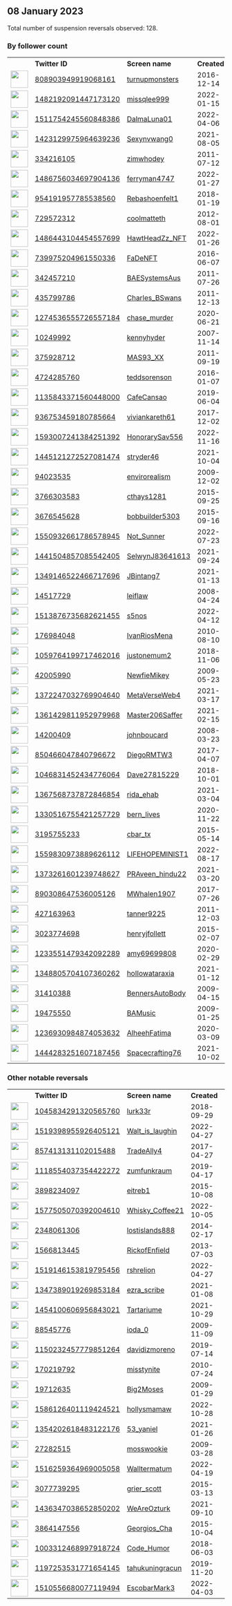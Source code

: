 
## 08 January 2023
Total number of suspension reversals observed: 128.

### By follower count
<table><tr><th></th><th align="left">Twitter ID</th><th align="left">Screen name</th>
<th align="left">Created</th><th align="left">Status</th><th align="left">Suspended</th><th align="left">Followers</th>
<tr><td><a href="https://pbs.twimg.com/profile_images/1244968105882931200/v3mEgwRF_normal.jpg"><img src="https://pbs.twimg.com/profile_images/1244968105882931200/v3mEgwRF_normal.jpg" width="40px" height="40px" align="center"/></a></td><td><a href="https://twitter.com/intent/user?user_id=808903949919068161">808903949919068161</a></td><td><a href="https://twitter.com/turnupmonsters">turnupmonsters</a></td><td>2016-12-14</td><td align="center"></td><td></td><td>211414</td></tr>
<tr><td><a href="https://pbs.twimg.com/profile_images/1580785694540455936/QdimP3bZ_normal.jpg"><img src="https://pbs.twimg.com/profile_images/1580785694540455936/QdimP3bZ_normal.jpg" width="40px" height="40px" align="center"/></a></td><td><a href="https://twitter.com/intent/user?user_id=1482192091447173120">1482192091447173120</a></td><td><a href="https://twitter.com/missqlee999">missqlee999</a></td><td>2022-01-15</td><td align="center"></td><td>2022-11-28</td><td>158418</td></tr>
<tr><td><a href="https://pbs.twimg.com/profile_images/1614757981010149376/RE7yyE9i_normal.jpg"><img src="https://pbs.twimg.com/profile_images/1614757981010149376/RE7yyE9i_normal.jpg" width="40px" height="40px" align="center"/></a></td><td><a href="https://twitter.com/intent/user?user_id=1511754245560848386">1511754245560848386</a></td><td><a href="https://twitter.com/DalmaLuna01">DalmaLuna01</a></td><td>2022-04-06</td><td align="center"></td><td>2022-12-29</td><td>145106</td></tr>
<tr><td><a href="https://pbs.twimg.com/profile_images/1568872079503822855/hzuUGMDm_normal.jpg"><img src="https://pbs.twimg.com/profile_images/1568872079503822855/hzuUGMDm_normal.jpg" width="40px" height="40px" align="center"/></a></td><td><a href="https://twitter.com/intent/user?user_id=1423129975964639236">1423129975964639236</a></td><td><a href="https://twitter.com/Sexynvwang0">Sexynvwang0</a></td><td>2021-08-05</td><td align="center">🚫</td><td>2022-12-30</td><td>132352</td></tr>
<tr><td><a href="https://pbs.twimg.com/profile_images/1625860573245149184/GE_u9AJ3_normal.jpg"><img src="https://pbs.twimg.com/profile_images/1625860573245149184/GE_u9AJ3_normal.jpg" width="40px" height="40px" align="center"/></a></td><td><a href="https://twitter.com/intent/user?user_id=334216105">334216105</a></td><td><a href="https://twitter.com/zimwhodey">zimwhodey</a></td><td>2011-07-12</td><td align="center">🔒👋</td><td>2022-12-14</td><td>22025</td></tr>
<tr><td><a href="https://pbs.twimg.com/profile_images/1609625697877889024/0QxO9eIy_normal.jpg"><img src="https://pbs.twimg.com/profile_images/1609625697877889024/0QxO9eIy_normal.jpg" width="40px" height="40px" align="center"/></a></td><td><a href="https://twitter.com/intent/user?user_id=1486756034697904136">1486756034697904136</a></td><td><a href="https://twitter.com/ferryman4747">ferryman4747</a></td><td>2022-01-27</td><td align="center"></td><td>2023-01-04</td><td>11689</td></tr>
<tr><td><a href="https://pbs.twimg.com/profile_images/1091891108202901505/lMwdDXkj_normal.jpg"><img src="https://pbs.twimg.com/profile_images/1091891108202901505/lMwdDXkj_normal.jpg" width="40px" height="40px" align="center"/></a></td><td><a href="https://twitter.com/intent/user?user_id=954191957785538560">954191957785538560</a></td><td><a href="https://twitter.com/Rebashoenfelt1">Rebashoenfelt1</a></td><td>2018-01-19</td><td align="center"></td><td>2022-02-16</td><td>8228</td></tr>
<tr><td><a href="https://pbs.twimg.com/profile_images/1578807338089140224/8oGTK-6A_normal.png"><img src="https://pbs.twimg.com/profile_images/1578807338089140224/8oGTK-6A_normal.png" width="40px" height="40px" align="center"/></a></td><td><a href="https://twitter.com/intent/user?user_id=729572312">729572312</a></td><td><a href="https://twitter.com/coolmatteth">coolmatteth</a></td><td>2012-08-01</td><td align="center"></td><td>2022-12-31</td><td>6796</td></tr>
<tr><td><a href="https://pbs.twimg.com/profile_images/1622715878105120777/ZH0g2jdo_normal.jpg"><img src="https://pbs.twimg.com/profile_images/1622715878105120777/ZH0g2jdo_normal.jpg" width="40px" height="40px" align="center"/></a></td><td><a href="https://twitter.com/intent/user?user_id=1486443104454557699">1486443104454557699</a></td><td><a href="https://twitter.com/HawtHeadZz_NFT">HawtHeadZz_NFT</a></td><td>2022-01-26</td><td align="center"></td><td>2022-12-03</td><td>6708</td></tr>
<tr><td><a href="https://pbs.twimg.com/profile_images/1611375501888684032/0KP8mkpw_normal.jpg"><img src="https://pbs.twimg.com/profile_images/1611375501888684032/0KP8mkpw_normal.jpg" width="40px" height="40px" align="center"/></a></td><td><a href="https://twitter.com/intent/user?user_id=739975204961550336">739975204961550336</a></td><td><a href="https://twitter.com/FaDeNFT">FaDeNFT</a></td><td>2016-06-07</td><td align="center"></td><td>2022-11-21</td><td>6051</td></tr>
<tr><td><a href="https://pbs.twimg.com/profile_images/1628887815563153408/Tx7_hqGL_normal.jpg"><img src="https://pbs.twimg.com/profile_images/1628887815563153408/Tx7_hqGL_normal.jpg" width="40px" height="40px" align="center"/></a></td><td><a href="https://twitter.com/intent/user?user_id=342457210">342457210</a></td><td><a href="https://twitter.com/BAESystemsAus">BAESystemsAus</a></td><td>2011-07-26</td><td align="center"></td><td>2022-12-19</td><td>5895</td></tr>
<tr><td><a href="https://pbs.twimg.com/profile_images/868529105276293121/vj7Beh-f_normal.jpg"><img src="https://pbs.twimg.com/profile_images/868529105276293121/vj7Beh-f_normal.jpg" width="40px" height="40px" align="center"/></a></td><td><a href="https://twitter.com/intent/user?user_id=435799786">435799786</a></td><td><a href="https://twitter.com/Charles_BSwans">Charles_BSwans</a></td><td>2011-12-13</td><td align="center"></td><td></td><td>5678</td></tr>
<tr><td><a href="https://pbs.twimg.com/profile_images/1620802262057762818/pFoBtbNA_normal.png"><img src="https://pbs.twimg.com/profile_images/1620802262057762818/pFoBtbNA_normal.png" width="40px" height="40px" align="center"/></a></td><td><a href="https://twitter.com/intent/user?user_id=1274536555726557184">1274536555726557184</a></td><td><a href="https://twitter.com/chase_murder">chase_murder</a></td><td>2020-06-21</td><td align="center"></td><td>2022-11-12</td><td>3986</td></tr>
<tr><td><a href="https://pbs.twimg.com/profile_images/1585096844958318592/38v5X0AZ_normal.png"><img src="https://pbs.twimg.com/profile_images/1585096844958318592/38v5X0AZ_normal.png" width="40px" height="40px" align="center"/></a></td><td><a href="https://twitter.com/intent/user?user_id=10249992">10249992</a></td><td><a href="https://twitter.com/kennyhyder">kennyhyder</a></td><td>2007-11-14</td><td align="center"></td><td>2022-12-15</td><td>3932</td></tr>
<tr><td><a href="https://pbs.twimg.com/profile_images/1611943011184775173/IL1-4paO_normal.jpg"><img src="https://pbs.twimg.com/profile_images/1611943011184775173/IL1-4paO_normal.jpg" width="40px" height="40px" align="center"/></a></td><td><a href="https://twitter.com/intent/user?user_id=375928712">375928712</a></td><td><a href="https://twitter.com/MAS93_XX">MAS93_XX</a></td><td>2011-09-19</td><td align="center"></td><td></td><td>3831</td></tr>
<tr><td><a href="https://pbs.twimg.com/profile_images/1612120211817390080/9o-1vggm_normal.jpg"><img src="https://pbs.twimg.com/profile_images/1612120211817390080/9o-1vggm_normal.jpg" width="40px" height="40px" align="center"/></a></td><td><a href="https://twitter.com/intent/user?user_id=4724285760">4724285760</a></td><td><a href="https://twitter.com/teddsorenson">teddsorenson</a></td><td>2016-01-07</td><td align="center"></td><td></td><td>2693</td></tr>
<tr><td><a href="https://pbs.twimg.com/profile_images/1633588698976591873/zqZZmsAK_normal.jpg"><img src="https://pbs.twimg.com/profile_images/1633588698976591873/zqZZmsAK_normal.jpg" width="40px" height="40px" align="center"/></a></td><td><a href="https://twitter.com/intent/user?user_id=1135843371560448000">1135843371560448000</a></td><td><a href="https://twitter.com/CafeCansao">CafeCansao</a></td><td>2019-06-04</td><td align="center"></td><td>2022-12-29</td><td>2661</td></tr>
<tr><td><a href="https://pbs.twimg.com/profile_images/1616255836292091904/uhzG-9YN_normal.jpg"><img src="https://pbs.twimg.com/profile_images/1616255836292091904/uhzG-9YN_normal.jpg" width="40px" height="40px" align="center"/></a></td><td><a href="https://twitter.com/intent/user?user_id=936753459180785664">936753459180785664</a></td><td><a href="https://twitter.com/viviankareth61">viviankareth61</a></td><td>2017-12-02</td><td align="center"></td><td></td><td>2623</td></tr>
<tr><td><a href="https://pbs.twimg.com/profile_images/1611973336430694401/BiiV3_qg_normal.jpg"><img src="https://pbs.twimg.com/profile_images/1611973336430694401/BiiV3_qg_normal.jpg" width="40px" height="40px" align="center"/></a></td><td><a href="https://twitter.com/intent/user?user_id=1593007241384251392">1593007241384251392</a></td><td><a href="https://twitter.com/HonorarySav556">HonorarySav556</a></td><td>2022-11-16</td><td align="center">🚫</td><td>2023-01-07</td><td>2489</td></tr>
<tr><td><a href="https://pbs.twimg.com/profile_images/1547267684504576000/WOMh2G1I_normal.jpg"><img src="https://pbs.twimg.com/profile_images/1547267684504576000/WOMh2G1I_normal.jpg" width="40px" height="40px" align="center"/></a></td><td><a href="https://twitter.com/intent/user?user_id=1445121272527081474">1445121272527081474</a></td><td><a href="https://twitter.com/stryder46">stryder46</a></td><td>2021-10-04</td><td align="center"></td><td>2023-01-07</td><td>2259</td></tr>
<tr><td><a href="https://pbs.twimg.com/profile_images/1099904281333837824/holOOlSo_normal.png"><img src="https://pbs.twimg.com/profile_images/1099904281333837824/holOOlSo_normal.png" width="40px" height="40px" align="center"/></a></td><td><a href="https://twitter.com/intent/user?user_id=94023535">94023535</a></td><td><a href="https://twitter.com/envirorealism">envirorealism</a></td><td>2009-12-02</td><td align="center"></td><td>2022-12-26</td><td>2254</td></tr>
<tr><td><a href="https://pbs.twimg.com/profile_images/1078321376329650181/PHCQhIAY_normal.jpg"><img src="https://pbs.twimg.com/profile_images/1078321376329650181/PHCQhIAY_normal.jpg" width="40px" height="40px" align="center"/></a></td><td><a href="https://twitter.com/intent/user?user_id=3766303583">3766303583</a></td><td><a href="https://twitter.com/cthays1281">cthays1281</a></td><td>2015-09-25</td><td align="center"></td><td></td><td>1653</td></tr>
<tr><td><a href="https://pbs.twimg.com/profile_images/1628507015969480705/8psM18V__normal.jpg"><img src="https://pbs.twimg.com/profile_images/1628507015969480705/8psM18V__normal.jpg" width="40px" height="40px" align="center"/></a></td><td><a href="https://twitter.com/intent/user?user_id=3676545628">3676545628</a></td><td><a href="https://twitter.com/bobbuilder5303">bobbuilder5303</a></td><td>2015-09-16</td><td align="center"></td><td>2022-02-22</td><td>1576</td></tr>
<tr><td><a href="https://pbs.twimg.com/profile_images/1613845950941876224/b6MTSs9V_normal.jpg"><img src="https://pbs.twimg.com/profile_images/1613845950941876224/b6MTSs9V_normal.jpg" width="40px" height="40px" align="center"/></a></td><td><a href="https://twitter.com/intent/user?user_id=1550932661786578945">1550932661786578945</a></td><td><a href="https://twitter.com/Not_Sunner">Not_Sunner</a></td><td>2022-07-23</td><td align="center"></td><td>2022-12-06</td><td>1509</td></tr>
<tr><td><a href="https://pbs.twimg.com/profile_images/1441505610827190275/C82ScD81_normal.png"><img src="https://pbs.twimg.com/profile_images/1441505610827190275/C82ScD81_normal.png" width="40px" height="40px" align="center"/></a></td><td><a href="https://twitter.com/intent/user?user_id=1441504857085542405">1441504857085542405</a></td><td><a href="https://twitter.com/SelwynJ83641613">SelwynJ83641613</a></td><td>2021-09-24</td><td align="center"></td><td>2022-11-19</td><td>1456</td></tr>
<tr><td><a href="https://pbs.twimg.com/profile_images/1611638505326915584/MUBAKhwn_normal.jpg"><img src="https://pbs.twimg.com/profile_images/1611638505326915584/MUBAKhwn_normal.jpg" width="40px" height="40px" align="center"/></a></td><td><a href="https://twitter.com/intent/user?user_id=1349146522466717696">1349146522466717696</a></td><td><a href="https://twitter.com/JBintang7">JBintang7</a></td><td>2021-01-13</td><td align="center"></td><td>2022-12-31</td><td>1380</td></tr>
<tr><td><a href="https://pbs.twimg.com/profile_images/1355263952205307910/qZLljrL5_normal.jpg"><img src="https://pbs.twimg.com/profile_images/1355263952205307910/qZLljrL5_normal.jpg" width="40px" height="40px" align="center"/></a></td><td><a href="https://twitter.com/intent/user?user_id=14517729">14517729</a></td><td><a href="https://twitter.com/leiflaw">leiflaw</a></td><td>2008-04-24</td><td align="center"></td><td></td><td>1274</td></tr>
<tr><td><a href="https://pbs.twimg.com/profile_images/1613552610925215748/BGPoZ5sI_normal.png"><img src="https://pbs.twimg.com/profile_images/1613552610925215748/BGPoZ5sI_normal.png" width="40px" height="40px" align="center"/></a></td><td><a href="https://twitter.com/intent/user?user_id=1513876735682621455">1513876735682621455</a></td><td><a href="https://twitter.com/s5nos">s5nos</a></td><td>2022-04-12</td><td align="center"></td><td>2022-12-03</td><td>1180</td></tr>
<tr><td><a href="https://pbs.twimg.com/profile_images/1374045125156954112/QsaBMVuX_normal.jpg"><img src="https://pbs.twimg.com/profile_images/1374045125156954112/QsaBMVuX_normal.jpg" width="40px" height="40px" align="center"/></a></td><td><a href="https://twitter.com/intent/user?user_id=176984048">176984048</a></td><td><a href="https://twitter.com/IvanRiosMena">IvanRiosMena</a></td><td>2010-08-10</td><td align="center">🔒</td><td>2022-12-15</td><td>1099</td></tr>
<tr><td><a href="https://pbs.twimg.com/profile_images/1267084033541976065/wQJ-sJrt_normal.jpg"><img src="https://pbs.twimg.com/profile_images/1267084033541976065/wQJ-sJrt_normal.jpg" width="40px" height="40px" align="center"/></a></td><td><a href="https://twitter.com/intent/user?user_id=1059764199717462016">1059764199717462016</a></td><td><a href="https://twitter.com/justonemum2">justonemum2</a></td><td>2018-11-06</td><td align="center">👋</td><td></td><td>1052</td></tr>
<tr><td><a href="https://pbs.twimg.com/profile_images/1615470853835169816/0aALEicz_normal.jpg"><img src="https://pbs.twimg.com/profile_images/1615470853835169816/0aALEicz_normal.jpg" width="40px" height="40px" align="center"/></a></td><td><a href="https://twitter.com/intent/user?user_id=42005990">42005990</a></td><td><a href="https://twitter.com/NewfieMikey">NewfieMikey</a></td><td>2009-05-23</td><td align="center"></td><td></td><td>1023</td></tr>
<tr><td><a href="https://pbs.twimg.com/profile_images/1593387484641374208/3nOC7dQ-_normal.jpg"><img src="https://pbs.twimg.com/profile_images/1593387484641374208/3nOC7dQ-_normal.jpg" width="40px" height="40px" align="center"/></a></td><td><a href="https://twitter.com/intent/user?user_id=1372247032769904640">1372247032769904640</a></td><td><a href="https://twitter.com/MetaVerseWeb4">MetaVerseWeb4</a></td><td>2021-03-17</td><td align="center">🚫</td><td>2022-12-30</td><td>990</td></tr>
<tr><td><a href="https://pbs.twimg.com/profile_images/1415106581654507520/pkKGI71M_normal.jpg"><img src="https://pbs.twimg.com/profile_images/1415106581654507520/pkKGI71M_normal.jpg" width="40px" height="40px" align="center"/></a></td><td><a href="https://twitter.com/intent/user?user_id=1361429811952979968">1361429811952979968</a></td><td><a href="https://twitter.com/Master206Saffer">Master206Saffer</a></td><td>2021-02-15</td><td align="center"></td><td></td><td>956</td></tr>
<tr><td><a href="https://pbs.twimg.com/profile_images/1594479820494102529/-GbG7oq3_normal.jpg"><img src="https://pbs.twimg.com/profile_images/1594479820494102529/-GbG7oq3_normal.jpg" width="40px" height="40px" align="center"/></a></td><td><a href="https://twitter.com/intent/user?user_id=14200409">14200409</a></td><td><a href="https://twitter.com/johnboucard">johnboucard</a></td><td>2008-03-23</td><td align="center"></td><td>2022-12-15</td><td>890</td></tr>
<tr><td><a href="https://pbs.twimg.com/profile_images/1587426101831270400/9aWlJKJD_normal.jpg"><img src="https://pbs.twimg.com/profile_images/1587426101831270400/9aWlJKJD_normal.jpg" width="40px" height="40px" align="center"/></a></td><td><a href="https://twitter.com/intent/user?user_id=850466047840796672">850466047840796672</a></td><td><a href="https://twitter.com/DiegoRMTW3">DiegoRMTW3</a></td><td>2017-04-07</td><td align="center"></td><td>2022-12-05</td><td>871</td></tr>
<tr><td><a href="https://pbs.twimg.com/profile_images/1271992988193996800/IP9U7zlV_normal.jpg"><img src="https://pbs.twimg.com/profile_images/1271992988193996800/IP9U7zlV_normal.jpg" width="40px" height="40px" align="center"/></a></td><td><a href="https://twitter.com/intent/user?user_id=1046831452434776064">1046831452434776064</a></td><td><a href="https://twitter.com/Dave27815229">Dave27815229</a></td><td>2018-10-01</td><td align="center"></td><td>2022-12-19</td><td>763</td></tr>
<tr><td><a href="https://pbs.twimg.com/profile_images/1514367166216343567/bJG8QO88_normal.jpg"><img src="https://pbs.twimg.com/profile_images/1514367166216343567/bJG8QO88_normal.jpg" width="40px" height="40px" align="center"/></a></td><td><a href="https://twitter.com/intent/user?user_id=1367568737872846854">1367568737872846854</a></td><td><a href="https://twitter.com/rida_ehab">rida_ehab</a></td><td>2021-03-04</td><td align="center"></td><td>2022-12-23</td><td>747</td></tr>
<tr><td><a href="https://pbs.twimg.com/profile_images/1377367154358648833/JuKajoPB_normal.jpg"><img src="https://pbs.twimg.com/profile_images/1377367154358648833/JuKajoPB_normal.jpg" width="40px" height="40px" align="center"/></a></td><td><a href="https://twitter.com/intent/user?user_id=1330516755421257729">1330516755421257729</a></td><td><a href="https://twitter.com/bern_lives">bern_lives</a></td><td>2020-11-22</td><td align="center"></td><td>2022-09-10</td><td>712</td></tr>
<tr><td><a href="https://pbs.twimg.com/profile_images/1083623394103492608/raAsTgk2_normal.jpg"><img src="https://pbs.twimg.com/profile_images/1083623394103492608/raAsTgk2_normal.jpg" width="40px" height="40px" align="center"/></a></td><td><a href="https://twitter.com/intent/user?user_id=3195755233">3195755233</a></td><td><a href="https://twitter.com/cbar_tx">cbar_tx</a></td><td>2015-05-14</td><td align="center"></td><td>2022-12-30</td><td>639</td></tr>
<tr><td><a href="https://pbs.twimg.com/profile_images/1615697455865012224/oAb8bo4E_normal.jpg"><img src="https://pbs.twimg.com/profile_images/1615697455865012224/oAb8bo4E_normal.jpg" width="40px" height="40px" align="center"/></a></td><td><a href="https://twitter.com/intent/user?user_id=1559830973889626112">1559830973889626112</a></td><td><a href="https://twitter.com/LIFEHOPEMINIST1">LIFEHOPEMINIST1</a></td><td>2022-08-17</td><td align="center"></td><td>2022-12-14</td><td>592</td></tr>
<tr><td><a href="https://pbs.twimg.com/profile_images/1373325622286508033/U8H5cVBc_normal.jpg"><img src="https://pbs.twimg.com/profile_images/1373325622286508033/U8H5cVBc_normal.jpg" width="40px" height="40px" align="center"/></a></td><td><a href="https://twitter.com/intent/user?user_id=1373261601239748627">1373261601239748627</a></td><td><a href="https://twitter.com/PRAveen_hindu22">PRAveen_hindu22</a></td><td>2021-03-20</td><td align="center"></td><td></td><td>490</td></tr>
<tr><td><a href="https://pbs.twimg.com/profile_images/968336703751680006/I60y16Ji_normal.jpg"><img src="https://pbs.twimg.com/profile_images/968336703751680006/I60y16Ji_normal.jpg" width="40px" height="40px" align="center"/></a></td><td><a href="https://twitter.com/intent/user?user_id=890308647536005126">890308647536005126</a></td><td><a href="https://twitter.com/MWhalen1907">MWhalen1907</a></td><td>2017-07-26</td><td align="center"></td><td>2023-01-05</td><td>488</td></tr>
<tr><td><a href="https://pbs.twimg.com/profile_images/1511539144975134727/F7ji30M6_normal.jpg"><img src="https://pbs.twimg.com/profile_images/1511539144975134727/F7ji30M6_normal.jpg" width="40px" height="40px" align="center"/></a></td><td><a href="https://twitter.com/intent/user?user_id=427163963">427163963</a></td><td><a href="https://twitter.com/tanner9225">tanner9225</a></td><td>2011-12-03</td><td align="center"></td><td>2022-10-06</td><td>478</td></tr>
<tr><td><a href="https://pbs.twimg.com/profile_images/1632483727275175938/XJKWu3Qz_normal.jpg"><img src="https://pbs.twimg.com/profile_images/1632483727275175938/XJKWu3Qz_normal.jpg" width="40px" height="40px" align="center"/></a></td><td><a href="https://twitter.com/intent/user?user_id=3023774698">3023774698</a></td><td><a href="https://twitter.com/henryjfollett">henryjfollett</a></td><td>2015-02-07</td><td align="center"></td><td>2022-03-23</td><td>474</td></tr>
<tr><td><a href="https://pbs.twimg.com/profile_images/1300439999368908803/yTERLZ8b_normal.jpg"><img src="https://pbs.twimg.com/profile_images/1300439999368908803/yTERLZ8b_normal.jpg" width="40px" height="40px" align="center"/></a></td><td><a href="https://twitter.com/intent/user?user_id=1233551479342092289">1233551479342092289</a></td><td><a href="https://twitter.com/amy69699808">amy69699808</a></td><td>2020-02-29</td><td align="center"></td><td>2022-10-29</td><td>456</td></tr>
<tr><td><a href="https://pbs.twimg.com/profile_images/1610756564138266645/0JfKj7dh_normal.jpg"><img src="https://pbs.twimg.com/profile_images/1610756564138266645/0JfKj7dh_normal.jpg" width="40px" height="40px" align="center"/></a></td><td><a href="https://twitter.com/intent/user?user_id=1348805704107360262">1348805704107360262</a></td><td><a href="https://twitter.com/hoIIowataraxia">hoIIowataraxia</a></td><td>2021-01-12</td><td align="center"></td><td></td><td>451</td></tr>
<tr><td><a href="https://pbs.twimg.com/profile_images/1582179311448121346/5TWN2f8q_normal.jpg"><img src="https://pbs.twimg.com/profile_images/1582179311448121346/5TWN2f8q_normal.jpg" width="40px" height="40px" align="center"/></a></td><td><a href="https://twitter.com/intent/user?user_id=31410388">31410388</a></td><td><a href="https://twitter.com/BennersAutoBody">BennersAutoBody</a></td><td>2009-04-15</td><td align="center"></td><td>2022-12-15</td><td>444</td></tr>
<tr><td><a href="https://pbs.twimg.com/profile_images/1634979092159414273/32zvRMWI_normal.jpg"><img src="https://pbs.twimg.com/profile_images/1634979092159414273/32zvRMWI_normal.jpg" width="40px" height="40px" align="center"/></a></td><td><a href="https://twitter.com/intent/user?user_id=19475550">19475550</a></td><td><a href="https://twitter.com/BAMusic">BAMusic</a></td><td>2009-01-25</td><td align="center"></td><td></td><td>435</td></tr>
<tr><td><a href="https://pbs.twimg.com/profile_images/1572748035054047232/McBsfiyz_normal.png"><img src="https://pbs.twimg.com/profile_images/1572748035054047232/McBsfiyz_normal.png" width="40px" height="40px" align="center"/></a></td><td><a href="https://twitter.com/intent/user?user_id=1236930984874053632">1236930984874053632</a></td><td><a href="https://twitter.com/AlheehFatima">AlheehFatima</a></td><td>2020-03-09</td><td align="center">🔒</td><td>2022-09-23</td><td>435</td></tr>
<tr><td><a href="https://pbs.twimg.com/profile_images/1583900059351109638/Pda5gF4i_normal.jpg"><img src="https://pbs.twimg.com/profile_images/1583900059351109638/Pda5gF4i_normal.jpg" width="40px" height="40px" align="center"/></a></td><td><a href="https://twitter.com/intent/user?user_id=1444283251607187456">1444283251607187456</a></td><td><a href="https://twitter.com/Spacecrafting76">Spacecrafting76</a></td><td>2021-10-02</td><td align="center"></td><td>2023-01-07</td><td>435</td></tr>
</table>

### Other notable reversals
<table><tr><th></th><th align="left">Twitter ID</th><th align="left">Screen name</th>
<th align="left">Created</th><th align="left">Status</th><th align="left">Suspended</th><th align="left">Followers</th>
<tr><td><a href="https://pbs.twimg.com/profile_images/1439045402980876294/AKk5CJNM_normal.jpg"><img src="https://pbs.twimg.com/profile_images/1439045402980876294/AKk5CJNM_normal.jpg" width="40px" height="40px" align="center"/></a></td><td><a href="https://twitter.com/intent/user?user_id=1045834291320565760">1045834291320565760</a></td><td><a href="https://twitter.com/lurk33r">lurk33r</a></td><td>2018-09-29</td><td align="center"></td><td>2023-01-05</td><td>88</td></tr>
<tr><td><a href="https://pbs.twimg.com/profile_images/1569668647257358337/gW-MYz78_normal.jpg"><img src="https://pbs.twimg.com/profile_images/1569668647257358337/gW-MYz78_normal.jpg" width="40px" height="40px" align="center"/></a></td><td><a href="https://twitter.com/intent/user?user_id=1519398955926405121">1519398955926405121</a></td><td><a href="https://twitter.com/Walt_is_laughin">Walt_is_laughin</a></td><td>2022-04-27</td><td align="center"></td><td>2023-01-06</td><td>385</td></tr>
<tr><td><a href="https://pbs.twimg.com/profile_images/1057793014750461952/U6cnTI0j_normal.jpg"><img src="https://pbs.twimg.com/profile_images/1057793014750461952/U6cnTI0j_normal.jpg" width="40px" height="40px" align="center"/></a></td><td><a href="https://twitter.com/intent/user?user_id=857413131102015488">857413131102015488</a></td><td><a href="https://twitter.com/TradeAlly4">TradeAlly4</a></td><td>2017-04-27</td><td align="center"></td><td>2023-01-05</td><td>72</td></tr>
<tr><td><a href="https://pbs.twimg.com/profile_images/1321188998119903232/BagMkt_f_normal.jpg"><img src="https://pbs.twimg.com/profile_images/1321188998119903232/BagMkt_f_normal.jpg" width="40px" height="40px" align="center"/></a></td><td><a href="https://twitter.com/intent/user?user_id=1118554037354422272">1118554037354422272</a></td><td><a href="https://twitter.com/zumfunkraum">zumfunkraum</a></td><td>2019-04-17</td><td align="center"></td><td>2023-01-03</td><td>195</td></tr>
<tr><td><a href="https://pbs.twimg.com/profile_images/1592033539180093440/SA7l5keY_normal.jpg"><img src="https://pbs.twimg.com/profile_images/1592033539180093440/SA7l5keY_normal.jpg" width="40px" height="40px" align="center"/></a></td><td><a href="https://twitter.com/intent/user?user_id=3898234097">3898234097</a></td><td><a href="https://twitter.com/eitreb1">eitreb1</a></td><td>2015-10-08</td><td align="center"></td><td>2023-01-06</td><td>393</td></tr>
<tr><td><a href="https://pbs.twimg.com/profile_images/1627807341058961408/d_z8Wm73_normal.jpg"><img src="https://pbs.twimg.com/profile_images/1627807341058961408/d_z8Wm73_normal.jpg" width="40px" height="40px" align="center"/></a></td><td><a href="https://twitter.com/intent/user?user_id=1577505070392004610">1577505070392004610</a></td><td><a href="https://twitter.com/Whisky_Coffee21">Whisky_Coffee21</a></td><td>2022-10-05</td><td align="center"></td><td>2022-12-23</td><td>317</td></tr>
<tr><td><a href="https://pbs.twimg.com/profile_images/1141247086240788480/KeAnu5xf_normal.jpg"><img src="https://pbs.twimg.com/profile_images/1141247086240788480/KeAnu5xf_normal.jpg" width="40px" height="40px" align="center"/></a></td><td><a href="https://twitter.com/intent/user?user_id=2348061306">2348061306</a></td><td><a href="https://twitter.com/lostislands888">lostislands888</a></td><td>2014-02-17</td><td align="center"></td><td>2022-12-18</td><td>85</td></tr>
<tr><td><a href="https://pbs.twimg.com/profile_images/378800000084384780/31ae671109e1d4aa4457c1927349189f_normal.jpeg"><img src="https://pbs.twimg.com/profile_images/378800000084384780/31ae671109e1d4aa4457c1927349189f_normal.jpeg" width="40px" height="40px" align="center"/></a></td><td><a href="https://twitter.com/intent/user?user_id=1566813445">1566813445</a></td><td><a href="https://twitter.com/RickofEnfield">RickofEnfield</a></td><td>2013-07-03</td><td align="center"></td><td>2023-01-02</td><td>376</td></tr>
<tr><td><a href="https://pbs.twimg.com/profile_images/1519147274642751488/oNTFv9Hg_normal.jpg"><img src="https://pbs.twimg.com/profile_images/1519147274642751488/oNTFv9Hg_normal.jpg" width="40px" height="40px" align="center"/></a></td><td><a href="https://twitter.com/intent/user?user_id=1519146153819795456">1519146153819795456</a></td><td><a href="https://twitter.com/rshrelion">rshrelion</a></td><td>2022-04-27</td><td align="center"></td><td>2023-01-02</td><td>11</td></tr>
<tr><td><a href="https://pbs.twimg.com/profile_images/1373715362768896002/_5RhYfpQ_normal.jpg"><img src="https://pbs.twimg.com/profile_images/1373715362768896002/_5RhYfpQ_normal.jpg" width="40px" height="40px" align="center"/></a></td><td><a href="https://twitter.com/intent/user?user_id=1347389019269853184">1347389019269853184</a></td><td><a href="https://twitter.com/ezra_scribe">ezra_scribe</a></td><td>2021-01-08</td><td align="center"></td><td>2022-12-14</td><td>164</td></tr>
<tr><td><a href="https://pbs.twimg.com/profile_images/1473372265693814794/Jn2yNH9n_normal.jpg"><img src="https://pbs.twimg.com/profile_images/1473372265693814794/Jn2yNH9n_normal.jpg" width="40px" height="40px" align="center"/></a></td><td><a href="https://twitter.com/intent/user?user_id=1454100606956843021">1454100606956843021</a></td><td><a href="https://twitter.com/Tartariume">Tartariume</a></td><td>2021-10-29</td><td align="center"></td><td>2022-12-18</td><td>283</td></tr>
<tr><td><a href="https://pbs.twimg.com/profile_images/603013896559960065/imYe87-b_normal.jpg"><img src="https://pbs.twimg.com/profile_images/603013896559960065/imYe87-b_normal.jpg" width="40px" height="40px" align="center"/></a></td><td><a href="https://twitter.com/intent/user?user_id=88545776">88545776</a></td><td><a href="https://twitter.com/ioda_0">ioda_0</a></td><td>2009-11-09</td><td align="center"></td><td>2022-12-30</td><td>129</td></tr>
<tr><td><a href="https://pbs.twimg.com/profile_images/1615591255165075456/mZMRwcmU_normal.jpg"><img src="https://pbs.twimg.com/profile_images/1615591255165075456/mZMRwcmU_normal.jpg" width="40px" height="40px" align="center"/></a></td><td><a href="https://twitter.com/intent/user?user_id=1150232457779851264">1150232457779851264</a></td><td><a href="https://twitter.com/davidizmoreno">davidizmoreno</a></td><td>2019-07-14</td><td align="center"></td><td>2023-01-07</td><td>39</td></tr>
<tr><td><a href="https://pbs.twimg.com/profile_images/1304657495/pictures_from_old_computer_531_normal.jpg"><img src="https://pbs.twimg.com/profile_images/1304657495/pictures_from_old_computer_531_normal.jpg" width="40px" height="40px" align="center"/></a></td><td><a href="https://twitter.com/intent/user?user_id=170219792">170219792</a></td><td><a href="https://twitter.com/misstynite">misstynite</a></td><td>2010-07-24</td><td align="center"></td><td>2023-01-02</td><td>114</td></tr>
<tr><td><a href="https://pbs.twimg.com/profile_images/80938783/Image007_normal.jpg"><img src="https://pbs.twimg.com/profile_images/80938783/Image007_normal.jpg" width="40px" height="40px" align="center"/></a></td><td><a href="https://twitter.com/intent/user?user_id=19712635">19712635</a></td><td><a href="https://twitter.com/Big2Moses">Big2Moses</a></td><td>2009-01-29</td><td align="center"></td><td>2022-12-02</td><td>366</td></tr>
<tr><td><a href="https://pbs.twimg.com/profile_images/1586126621244809217/cCWeXr1g_normal.jpg"><img src="https://pbs.twimg.com/profile_images/1586126621244809217/cCWeXr1g_normal.jpg" width="40px" height="40px" align="center"/></a></td><td><a href="https://twitter.com/intent/user?user_id=1586126401119424521">1586126401119424521</a></td><td><a href="https://twitter.com/hollysmamaw">hollysmamaw</a></td><td>2022-10-28</td><td align="center"></td><td>2022-12-29</td><td>150</td></tr>
<tr><td><a href="https://pbs.twimg.com/profile_images/1635047664927612928/pCJflS3n_normal.jpg"><img src="https://pbs.twimg.com/profile_images/1635047664927612928/pCJflS3n_normal.jpg" width="40px" height="40px" align="center"/></a></td><td><a href="https://twitter.com/intent/user?user_id=1354202618483122176">1354202618483122176</a></td><td><a href="https://twitter.com/53_yaniel">53_yaniel</a></td><td>2021-01-26</td><td align="center"></td><td>2022-12-14</td><td>139</td></tr>
<tr><td><a href="https://pbs.twimg.com/profile_images/1612002599649116160/To1mTULE_normal.jpg"><img src="https://pbs.twimg.com/profile_images/1612002599649116160/To1mTULE_normal.jpg" width="40px" height="40px" align="center"/></a></td><td><a href="https://twitter.com/intent/user?user_id=27282515">27282515</a></td><td><a href="https://twitter.com/mosswookie">mosswookie</a></td><td>2009-03-28</td><td align="center"></td><td>2022-11-28</td><td>27</td></tr>
<tr><td><a href="https://pbs.twimg.com/profile_images/1579002365214183424/UaInWN2t_normal.jpg"><img src="https://pbs.twimg.com/profile_images/1579002365214183424/UaInWN2t_normal.jpg" width="40px" height="40px" align="center"/></a></td><td><a href="https://twitter.com/intent/user?user_id=1516259364969005058">1516259364969005058</a></td><td><a href="https://twitter.com/Walltermatum">Walltermatum</a></td><td>2022-04-19</td><td align="center"></td><td>2023-01-02</td><td>2</td></tr>
<tr><td><a href="https://pbs.twimg.com/profile_images/786746013864366080/8eLSRu9-_normal.jpg"><img src="https://pbs.twimg.com/profile_images/786746013864366080/8eLSRu9-_normal.jpg" width="40px" height="40px" align="center"/></a></td><td><a href="https://twitter.com/intent/user?user_id=3077739295">3077739295</a></td><td><a href="https://twitter.com/grier_scott">grier_scott</a></td><td>2015-03-13</td><td align="center"></td><td>2022-12-03</td><td>27</td></tr>
<tr><td><a href="https://pbs.twimg.com/profile_images/1614270718534975488/m7BImzlA_normal.jpg"><img src="https://pbs.twimg.com/profile_images/1614270718534975488/m7BImzlA_normal.jpg" width="40px" height="40px" align="center"/></a></td><td><a href="https://twitter.com/intent/user?user_id=1436347038652850202">1436347038652850202</a></td><td><a href="https://twitter.com/WeAreOzturk">WeAreOzturk</a></td><td>2021-09-10</td><td align="center"></td><td>2022-12-28</td><td>47</td></tr>
<tr><td><a href="https://abs.twimg.com/sticky/default_profile_images/default_profile_normal.png"><img src="https://abs.twimg.com/sticky/default_profile_images/default_profile_normal.png" width="40px" height="40px" align="center"/></a></td><td><a href="https://twitter.com/intent/user?user_id=3864147556">3864147556</a></td><td><a href="https://twitter.com/Georgios_Cha">Georgios_Cha</a></td><td>2015-10-04</td><td align="center"></td><td>2022-11-29</td><td>4</td></tr>
<tr><td><a href="https://pbs.twimg.com/profile_images/1617977534947229717/6GLP9kfV_normal.jpg"><img src="https://pbs.twimg.com/profile_images/1617977534947229717/6GLP9kfV_normal.jpg" width="40px" height="40px" align="center"/></a></td><td><a href="https://twitter.com/intent/user?user_id=1003312468997918724">1003312468997918724</a></td><td><a href="https://twitter.com/Code_Humor">Code_Humor</a></td><td>2018-06-03</td><td align="center"></td><td>2022-12-30</td><td>364</td></tr>
<tr><td><a href="https://pbs.twimg.com/profile_images/1628398476605411330/1zWa8XCc_normal.jpg"><img src="https://pbs.twimg.com/profile_images/1628398476605411330/1zWa8XCc_normal.jpg" width="40px" height="40px" align="center"/></a></td><td><a href="https://twitter.com/intent/user?user_id=1197253531771654145">1197253531771654145</a></td><td><a href="https://twitter.com/tahukuningracun">tahukuningracun</a></td><td>2019-11-20</td><td align="center"></td><td>2022-12-31</td><td>46</td></tr>
<tr><td><a href="https://pbs.twimg.com/profile_images/1593570831619313664/Xz7IAmy7_normal.jpg"><img src="https://pbs.twimg.com/profile_images/1593570831619313664/Xz7IAmy7_normal.jpg" width="40px" height="40px" align="center"/></a></td><td><a href="https://twitter.com/intent/user?user_id=1510556680077119494">1510556680077119494</a></td><td><a href="https://twitter.com/EscobarMark3">EscobarMark3</a></td><td>2022-04-03</td><td align="center">🔒</td><td>2022-12-20</td><td>401</td></tr>
</table>
